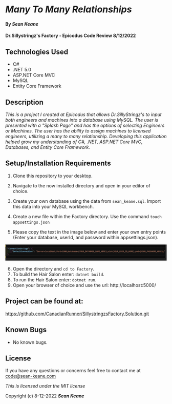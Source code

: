 # _Many To Many Relationships_

#### By _**Sean Keane**_

#### Dr.Sillystringz's Factory - Epicodus Code Review 8/12/2022

## Technologies Used

* C#
* .NET 5.0
* ASP.NET Core MVC
* MySQL
* Entity Core Framework


## Description
_This is a project I created at Epicodus that allows Dr.SillyStringz's to input both engineers and machines into a database using MySQL.  The user is presented with a "Splash Page" and has the options of selecting Engineers or Machines. The user has the ability to assign machines to licensed engineers, utilizing a many to many relationship. Developing this application helped grow my understanding of C#, .NET, ASP.NET Core MVC, Databases, and Entity Core Framework._


## Setup/Installation Requirements

1) Clone this repository to your desktop.
2) Navigate to the now installed directory and open in your editor of choice.
3) Create your own database using the data from `sean_keane.sql`.  Import this data into your MySQL workbench.


4) Create a new file within the Factory directory.  Use the command `touch appsettings.json`
5) Please copy the text in the image below and enter your own entry points (Enter your database, userId, and password within appsettings.json).

![Settings](ExampleSettings.png)

6) Open the directory and `cd to Factory`.
7) To build the Hair Salon enter: `dotnet build`.
8) To run the Hair Salon enter: `dotnet run`.
9) Open your browser of choice and use the url: http://localhost:5000/

## Project can be found at:
https://github.com/CanadianRunner/SillystringzsFactory.Solution.git

## Known Bugs

* No known bugs.


## License

If you have any questions or concerns feel free to contact me at code@sean-keane.com

*This is licensed under the MIT license*

Copyright (c) 8-12-2022 **_Sean Keane_**

